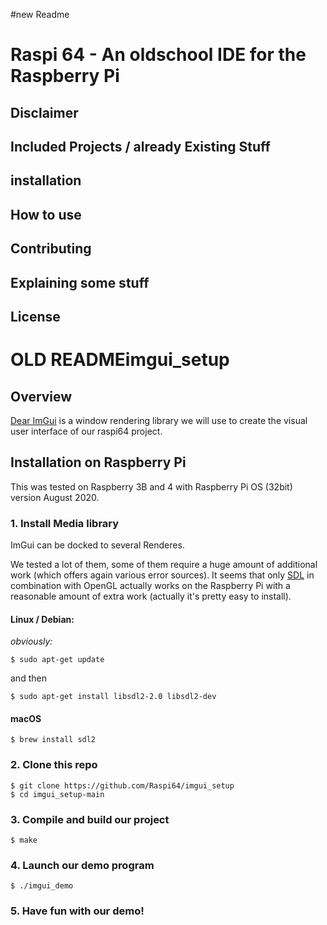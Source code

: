 #new Readme

# Raspi 64 - An oldschool IDE for the Raspberry Pi

## Disclaimer

## Included Projects / already Existing Stuff

## installation

## How to use

## Contributing

## Explaining some stuff

## License



# OLD READMEimgui_setup

## Overview

[Dear ImGui](https://github.com/ocornut/imgui) is a window rendering library we will use to create the visual user interface of our raspi64 project.

## Installation on Raspberry Pi

This was tested on Raspberry 3B and 4 with Raspberry Pi OS (32bit) version August 2020.

### 1. Install Media library

ImGui can be docked to several Renderes.

We tested a lot of them, some of them require a huge amount of additional work (which offers again various error sources).
It seems that only [SDL](https://www.libsdl.org) in combination with OpenGL actually works on the Raspberry Pi with a reasonable amount of extra work (actually it's pretty easy to install).

#### Linux / Debian:

_obviously:_

```
$ sudo apt-get update
```

and then

```
$ sudo apt-get install libsdl2-2.0 libsdl2-dev
```

#### macOS

```
$ brew install sdl2
```

### 2. Clone this repo

```
$ git clone https://github.com/Raspi64/imgui_setup
$ cd imgui_setup-main
```

### 3. Compile and build our project

```
$ make
```

### 4. Launch our demo program

```
$ ./imgui_demo
```

### 5. Have fun with our demo!
